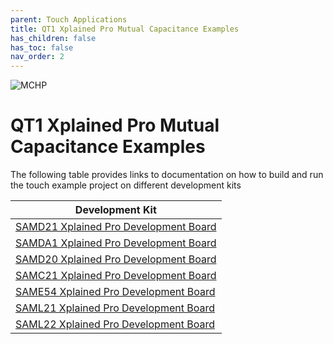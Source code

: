 ```yaml
---
parent: Touch Applications
title: QT1 Xplained Pro Mutual Capacitance Examples
has_children: false
has_toc: false
nav_order: 2
---
```


![MCHP](https://www.microchip.com/ResourcePackages/Microchip/assets/dist/images/logo.png)

# QT1 Xplained Pro Mutual Capacitance Examples

The following table provides links to documentation on how to build and run the touch example project on different development kits

| Development Kit                                                               |
| ----------------------------------------------------------------------------- |
| [SAMD21 Xplained Pro Development Board ](sam_d21_xpro/readme_sam_d21_xpro.md) |
| [SAMDA1 Xplained Pro Development Board](sam_da1_xpro/readme_sam_da1_xpro.md)  |
| [SAMD20 Xplained Pro Development Board](sam_d20_xpro/readme_sam_d20_xpro.md)  |
| [SAMC21 Xplained Pro Development Board](sam_c21_xpro/readme_sam_c21_xpro.md)  |
| [SAME54 Xplained Pro Development Board](sam_e54_xpro/readme_sam_e54_xpro.md)  |
| [SAML21 Xplained Pro Development Board](sam_l21_xpro/readme_sam_l21_xpro.md)  |
| [SAML22 Xplained Pro Development Board](sam_l22_xpro/readme_sam_l22_xpro.md)  |

